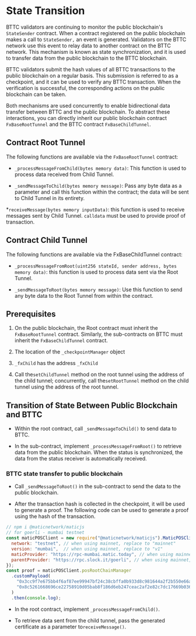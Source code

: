 # State Transition

BTTC validators are continuing to monitor the public blockchain's `StateSender` contract. When a contract registered on the public blockchain makes a call to `StateSender,` an event is generated. Validators on the BTTC network use this event to relay data to another contract on the BTTC network. This mechanism is known as state synchronization, and it is used to transfer data from the public blockchain to the BTTC blockchain.

BTTC validators submit the hash values of all BTTC transactions to the public blockchain on a regular basis. This submission is referred to as a checkpoint, and it can be used to verify any BTTC transaction. When the verification is successful, the corresponding actions on the public blockchain can be taken.

Both mechanisms are used concurrently to enable bidirectional data transfer between BTTC and the public blockchain. To abstract these interactions, you can directly inherit our public blockchain contract `FxBaseRootTunnel` and the BTTC contract `FxBaseChildTunnel`.

## Contract Root Tunnel

The following functions are available via the `FxBaseRootTunnel` contract:

* `_processMessageFromChild(bytes memory data)`: This function is used to process data received from Child Tunnel.

* `_sendMessageToChild(bytes memory message)`: Pass any byte data as a parameter and call this function within the contract; the data will be sent to Child Tunnel in its entirety.

*`receiveMessage(bytes memory inputData)`: this function is used to receive messages sent by Child Tunnel. `calldata` must be used to provide proof of transaction.

## Contract Child Tunnel

The following functions are available via the FxBaseChildTunnel contract:

* `_processMessageFromRoot(uint256 stateId, sender address, bytes memory data)`: this function is used to process data sent via the Root Tunnel.

* `_sendMessageToRoot(bytes memory message)`: Use this function to send any byte data to the Root Tunnel from within the contract.

## Prerequisites

1. On the public blockchain, the Root contract must inherit the `FxBaseRootTunnel` contract. Similarly, the sub-contracts on BTTC must inherit the `FxBaseChildTunnel` contract.

2. The location of the `_checkpointManager` object

3. `_fxChild` has the address `_fxChild`

4. Call the`setChildTunnel` method on the root tunnel using the address of the child tunnel; concurrently, call the`setRootTunnel` method on the child tunnel using the address of the root tunnel.

## Transition of State Between Public Blockchain and BTTC

* Within the root contract, call `_sendMessageToChild()` to send data to BTTC.

* In the sub-contract, implement `_processMessageFromRoot()` to retrieve data from the public blockchain. When the status is synchronized, the data from the status receiver is automatically received.

### BTTC state transfer to public blockchain

* Call `_sendMessageToRoot()` in the sub-contract to send the data to the public blockchain.

* After the transaction hash is collected in the checkpoint, it will be used to generate a proof. The following code can be used to generate a proof using the hash of the transaction.

```js
// npm i @maticnetwork/maticjs
// for goerli - mumbai testnet
const maticPOSClient = new require("@maticnetwork/maticjs").MaticPOSClient({
  network: "testnet", // when using mainnet, replace to "mainnet" 
  version: "mumbai",  // when using mainnet, replace to "v1"
  maticProvider: "https://rpc-mumbai.matic.today", // when using mainnet, replace to matic mainnet RPC endpoint
  parentProvider: "https://rpc.slock.it/goerli", // when using mainnet, replace to ethereum mainnet RPC endpoint
});
const proof = maticPOSClient.posRootChainManager
  .customPayload(
    "0x3cc9f7e675bb4f6af87ee99947bf24c38cbffa0b933d8c981644a2f2b550e66a", // replace with txn hash of sendMessageToRoot
    "0x8c5261668696ce22758910d05bab8f186d6eb247ceac2af2e82c7dc17669b036" // SEND_MESSAGE_EVENT_SIG, do not change
  )
  .then(console.log);
```

* In the root contract, implement `_processMessageFromChild()`.

* To retrieve data sent from the child tunnel, pass the generated certificate as a parameter to`receiveMessage()`.
